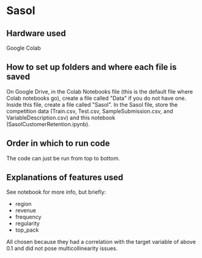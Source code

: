 # Sasol
## Hardware used
Google Colab

## How to set up folders and where each file is saved
On Google Drive, in the Colab Notebooks file (this is the default file where Colab notebooks go), create a file called "Data" if you do not have one. Inside this file, create a file called "Sasol". In the Sasol file, store the competition data (Train.csv, Test.csv, SampleSubmission.csv, and VariableDescription.csv) and this notebook (SasolCustomerRetention.ipynb).

## Order in which to run code
The code can just be run from top to bottom.

## Explanations of features used
See notebook for more info, but briefly:
* region
* revenue
* frequency
* regularity
* top_pack

All chosen because they had a correlation with the target variable of above 0.1 and did not pose multicollinearity issues. 


